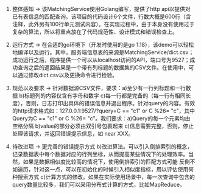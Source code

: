 1.	整体感知 -> 该MatchingService使用Golang编写，提供了http api以提供对已有表信息的匹配查询。该项目的代码设计6个文件，行数大概是600行（含注释，此外另有100行单元测试内容）。在实现过程中，由于本身没有使用过于复杂的算法，所以将重点放在了代码规范性、设计模式和错误检查上。

2.	运行方式 -> 在合适的go环境下（开发时使用的是go 1.18），该demo可以轻松地编译以及运行。其中，服务端信息表的来源是MatchingService/dict.csv；成功运行之后，程序提供一个可以从localhost访问的API，端口号为9527；成功查询之后的返回结果是一个带有列标题的数据集的CSV文件。在使用中，可以通过修改dict.csv以及更换命令进行检验。

3.	规范以及要求 -> 针对数据源CSV文件，要求：a)至少有一行列标题和一行数据 b)标题列的内容仅含有字母和数字 c)每一行都是完备的（每一行有相同长度），否则，日志打印出具体的错误信息并退出程序。针对query的内容。有效的http请求格式如：127.0.0.1:9527/?query=C == "c1" or C %26= "c"，其中Query为C == "c1" or C %26= "c"。我们要求：a)Query的每一个元素均由空格分隔 b)value的部分必须由双引号包裹起来 c)信息需要完整，否则，停止处理该请求，并返回错误提示信息，如 near XXX。

4.  待改进项 -> 更完善的错误提示方式 b)改进算法。可以引入倒排索引的概念，记录数据表中每个数据对应的行列坐标，从而提高某些情况下的处理效率。当然，如果是数据相似度比较高的情况下，使用倒排索引的匹配方式可能  反倒不如遍历，针对这一点，可以在初始化的时候引入相似度指标，用以评估使用何种搜索方式 c)计算方式的修改。如果在实际使用场景中，每一次查询中包含的query数量比较多，我们可以采用分布式计算的方式，比如MapReduce。
